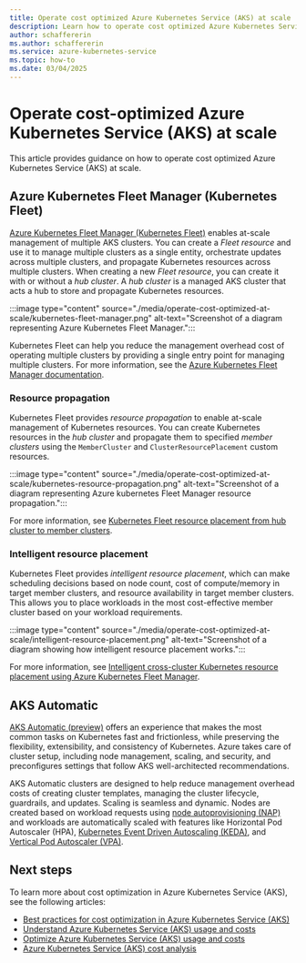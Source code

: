 ```yaml
---
title: Operate cost optimized Azure Kubernetes Service (AKS) at scale
description: Learn how to operate cost optimized Azure Kubernetes Service (AKS) at scale.
author: schaffererin
ms.author: schaffererin
ms.service: azure-kubernetes-service
ms.topic: how-to
ms.date: 03/04/2025
---
```


# Operate cost-optimized Azure Kubernetes Service (AKS) at scale

This article provides guidance on how to operate cost optimized Azure Kubernetes Service (AKS) at scale.

## Azure Kubernetes Fleet Manager (Kubernetes Fleet)

[Azure Kubernetes Fleet Manager (Kubernetes Fleet)](/azure/kubernetes-fleet/overview) enables at-scale management of multiple AKS clusters. You can create a *Fleet resource* and use it to manage multiple clusters as a single entity, orchestrate updates across multiple clusters, and propagate Kubernetes resources across multiple clusters. When creating a new *Fleet resource*, you can create it with or without a *hub cluster*. A *hub cluster* is a managed AKS cluster that acts a hub to store and propagate Kubernetes resources.

:::image type="content" source="./media/operate-cost-optimized-at-scale/kubernetes-fleet-manager.png" alt-text="Screenshot of a diagram representing Azure Kubernetes Fleet Manager.":::

Kubernetes Fleet can help you reduce the management overhead cost of operating multiple clusters by providing a single entry point for managing multiple clusters. For more information, see the [Azure Kubernetes Fleet Manager documentation](/azure/kubernetes-fleet/).

### Resource propagation

Kubernetes Fleet provides *resource propagation* to enable at-scale management of Kubernetes resources. You can create Kubernetes resources in the *hub cluster* and propagate them to specified *member clusters* using the `MemberCluster` and `ClusterResourcePlacement` custom resources.

:::image type="content" source="./media/operate-cost-optimized-at-scale/kubernetes-resource-propagation.png" alt-text="Screenshot of a diagram representing Azure kubernetes Fleet Manager resource propagation.":::

For more information, see [Kubernetes Fleet resource placement from hub cluster to member clusters](/azure/kubernetes-fleet/concepts-resource-propagation).

### Intelligent resource placement

Kubernetes Fleet provides *intelligent resource placement*, which can make scheduling decisions based on node count, cost of compute/memory in target member clusters, and resource availability in target member clusters. This allows you to place workloads in the most cost-effective member cluster based on your workload requirements.

:::image type="content" source="./media/operate-cost-optimized-at-scale/intelligent-resource-placement.png" alt-text="Screenshot of a diagram showing how intelligent resource placement works.":::

For more information, see [Intelligent cross-cluster Kubernetes resource placement using Azure Kubernetes Fleet Manager](/azure/kubernetes-fleet/intelligent-resource-placement).

## AKS Automatic

[AKS Automatic (preview)](./intro-aks-automatic.md) offers an experience that makes the most common tasks on Kubernetes fast and frictionless, while preserving the flexibility, extensibility, and consistency of Kubernetes. Azure takes care of cluster setup, including node management, scaling, and security, and preconfigures settings that follow AKS well-architected recommendations.

AKS Automatic clusters are designed to help reduce management overhead costs of creating cluster templates, managing the cluster lifecycle, guardrails, and updates. Scaling is seamless and dynamic. Nodes are created based on workload requests using [node autoprovisioning (NAP)](./aks/node-autoprovision) and workloads are automatically scaled with features like Horizontal Pod Autoscaler (HPA), [Kubernetes Event Driven Autoscaling (KEDA)](./aks/keda-about), and [Vertical Pod Autoscaler (VPA)](./aks/vertical-pod-autoscaler).

## Next steps

To learn more about cost optimization in Azure Kubernetes Service (AKS), see the following articles:

- [Best practices for cost optimization in Azure Kubernetes Service (AKS)](./best-practices-cost.md)
- [Understand Azure Kubernetes Service (AKS) usage and costs](./understand-aks-costs.md)
- [Optimize Azure Kubernetes Service (AKS) usage and costs](./optimize-aks-costs.md)
- [Azure Kubernetes Service (AKS) cost analysis](./cost-analysis.md)
